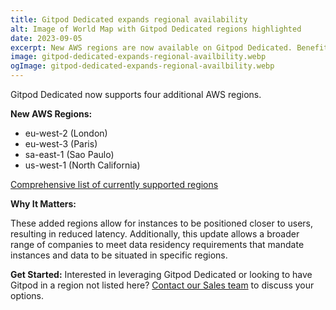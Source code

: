 ```yaml
---
title: Gitpod Dedicated expands regional availability
alt: Image of World Map with Gitpod Dedicated regions highlighted
date: 2023-09-05
excerpt: New AWS regions are now available on Gitpod Dedicated. Benefit from lower latency and meet compliance requirements.
image: gitpod-dedicated-expands-regional-availbility.webp
ogImage: gitpod-dedicated-expands-regional-availbility.webp
---
```


Gitpod Dedicated now supports four additional AWS regions.

**New AWS Regions:**

-   eu-west-2 (London)
-   eu-west-3 (Paris)
-   sa-east-1 (Sao Paulo)
-   us-west-1 (North California)

[Comprehensive list of currently supported regions](/docs/gitpod-dedicated/guides/getting-started)

**Why It Matters:**

These added regions allow for instances to be positioned closer to users, resulting in reduced latency. Additionally, this update allows a broader range of companies to meet data residency requirements that mandate instances and data to be situated in specific regions.

**Get Started:**
Interested in leveraging Gitpod Dedicated or looking to have Gitpod in a region not listed here? [Contact our Sales team](/contact/sales?subject=Dedicated%20self-serve) to discuss your options.
